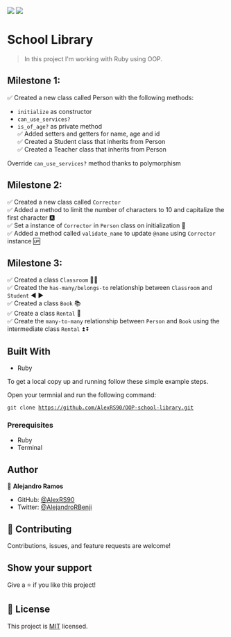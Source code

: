 ![](https://img.shields.io/badge/Microverse-blueviolet)
![](https://img.shields.io/badge/Ruby-red)

# School Library

> In this project I'm working with Ruby using OOP.

## Milestone 1:

✅ Created a new class called Person with the following methods: <br>

  - <code>initialize</code> as constructor <br>
  - <code>can_use_services?</code> <br>
  - <code>is_of_age?</code> as private method <br>
✅ Added setters and getters for name, age and id <br>
✅ Created a Student class that inherits from Person <br>
✅ Created a Teacher class that inherits from Person <br>

Override <code>can_use_services?</code> method thanks to polymorphism

## Milestone 2:

✅ Created a new class called <code>Corrector</code> <br>
✅ Added a method to limit the number of characters to 10 and capitalize the first character 🅰️ <br>
✅ Set a instance of <code>Corrector</code> in <code>Person</code> class on initialization 🤝 <br>
✅ Added a method called <code>validate_name</code> to update <code>@name</code> using <code>Corrector</code> instance 🆙 <br>

## Milestone 3:

✅  Created a class <code>Classroom</code> 🧑‍🏫  <br>
✅  Created the <code>has-many/belongs-to</code> relationship between <code>Classroom</code> and <code>Student</code> ◀️ ▶️ <br>
✅  Created a class <code>Book</code> 📚  <br>
✅  Create a class <code>Rental</code> 🧾 <br>
✅  Create the <code>many-to-many</code> relationship between <code>Person</code> and <code>Book</code> using the intermediate class <code>Rental</code> ⏫  ⏬ <br>

## Built With

- Ruby

To get a local copy up and running follow these simple example steps.

Open your termnial and run the following command:

<code>git clone https://github.com/AlexRS90/OOP-school-library.git</code>

### Prerequisites

- Ruby
- Terminal

## Author

👤 **Alejandro Ramos**

- GitHub: [@AlexRS90](https://github.com/AlexRS90)
- Twitter: [@AlejandroRBenji](https://twitter.com/AlejandroRBenji)


## 🤝 Contributing

Contributions, issues, and feature requests are welcome!


## Show your support

Give a ⭐️ if you like this project!

## 📝 License

This project is [MIT](./MIT.md) licensed.